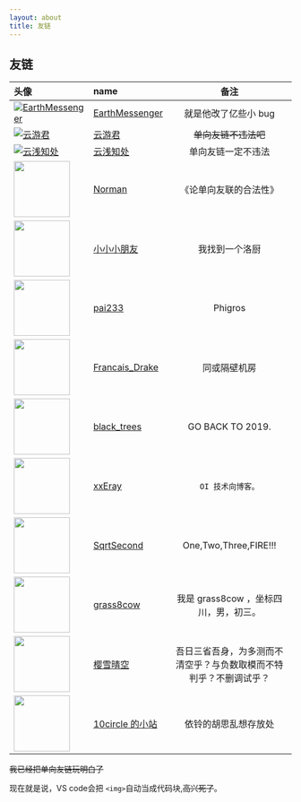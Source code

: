 ```yaml
---
layout: about
title: 友链
---
```

## 友链

| 头像                                                         | name                                                         |                             备注                             |
| :----------------------------------------------------------- | :----------------------------------------------------------- | :----------------------------------------------------------: |
| [![EarthMessenger](https://avatars.githubusercontent.com/u/49364506?v=4&s=100)](https://earthmessenger.github.io) | [EarthMessenger](https://earthmessenger.github.io)           |                     就是他改了亿些小 bug                     |
| [![云游君](https://avatars.githubusercontent.com/u/25154432?v=4&s=100)](https://www.yunyoujun.cn) | [云游君](https://www.yunyoujun.cn)                           |                     ~~单向友链不违法吧~~                     |
| [![云浅知处](https://yunqian-qwq.github.io/images/avatar.png)](https://yunqian-qwq.github.io/) | [云浅知处](https://yunqian-qwq.github.io/)                   |                      单向友链一定不违法                      |
| [<img src="https://cdn.jsdelivr.net/gh/fat-old-eight/fat-old-eight.github.io@main/assets/pic/favicon.ico" width=100xp>](https://zxt688.top/) | [Norman](https://zxt688.top/)                                |                    《论单向友联的合法性》                    |
| [<img src="https://lijiaan.top/usr/themes/Aria/favicon.ico" width=100xp>](https://lijiaan.top/) | [小小小朋友](https://lijiaan.top/)                           |                        我找到一个洛厨                        |
| [<img src="https://blog.pai233.top/img/avatar.jpg" width=100xp>](https://blog.pai233.top) | [pai233](https://blog.pai233.top)                            |                           Phigros                            |
| [<img src="https://api.yimian.xyz/img/?path=imgbed/img_6bbb7f2_100x100_8_null_normal.jpeg" width=100xp>](https://www.cnblogs.com/Fran-CENSORED-Cwoi/) | [Francais_Drake](https://www.cnblogs.com/Fran-CENSORED-Cwoi/) |                         同或隔壁机房                         |
| [<img src="https://hylwxqwq.github.io/img/logo.jpg" width=100xp>](https://hylwxqwq.github.io/) | [black_trees](https://hylwxqwq.github.io/)                   |                       GO BACK TO 2019.                       |
| [<img src="https://xxeray.gitlab.io/images/avatar/64x64.jpg" width=100xp>](https://xxeray.gitlab.io) | [xxEray](https://xxeray.gitlab.io/guestbook/links/)          |                      `OI 技术向博客。`                       |
| [<img src="https://avatars.githubusercontent.com/u/79489964?v=4" width=100xp>](https://www.cnblogs.com/SqrtSecond) | [SqrtSecond](https://www.cnblogs.com/SqrtSecond)             |                    One,Two,Three,FIRE!!!                     |
| [<img src="https://api.yimian.xyz/img/?path=imgbed/img_685e735_48x48_8_null_normal.jpeg" width=100xp>](https://www.cnblogs.com/cwhfy) | [grass8cow](https://www.cnblogs.com/cwhfy)                   |            我是 grass8cow ，坐标四川，男，初三。             |
| [<img src="https://api.yimian.xyz/img/?path=imgbed/img_d757e4a_640x640_8_null_normal.jpeg" width=100xp>](https://www.cnblogs.com/ying-xue) | [樱雪晴空](https://www.cnblogs.com/ying-xue)                 | 吾日三省吾身，为多测而不清空乎？与负数取模而不特判乎？不删调试乎？ |
| [<img src="https://blog.10circle.moe/usr/uploads/2022/03/2844749549.jpeg" width=100xp>](https://blog.10circle.moe) | [10circle 的小站](https://blog.10circle.moe)                 |                     依铃的胡思乱想存放处                     |

~~我已经把单向友链玩明白了~~

现在就是说，VS code会把 `<img>`自动当成代码块,~~高兴死了~~。
